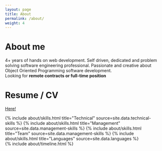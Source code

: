 ```yaml
---
layout: page
title: About
permalink: /about/
weight: 4
---
```


# **About me**
4+ years of hands on web development. Self driven, dedicated and problem solving software engineering professional.
Passionate and creative about Object Oriented Programming software development.<br>
Looking for <b>remote contracts or full-time position</b>

# **Resume / CV**
<a href="{{ site.author.resume }}">Here!</a>

<div class="row">
{% include about/skills.html title="Technical" source=site.data.technical-skills %}
{% include about/skills.html title="Management" source=site.data.management-skills %}
{% include about/skills.html title="Team" source=site.data.management-skills %}
{% include about/skills.html title="Languages" source=site.data.languages %}
</div>

<div class="row">
{% include about/timeline.html %}
</div>